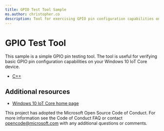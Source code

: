 ```yaml
---
title: GPIO Test Tool Sample
ms.author: christopher.co
description: Tool for exercising GPIO pin configuration capabilities on Windows 10 IoT Core.
---
```


GPIO Test Tool
===============

This sample is a simple GPIO pin testing tool.  The tool is useful for verifying basic GPIO pin configuration capabilities on your Windows 10 IoT Core device.

* [C++](./Cpp/README.md)

## Additional resources
* [Windows 10 IoT Core home page](https://developer.microsoft.com/en-us/windows/iot/)

This project has adopted the Microsoft Open Source Code of Conduct. For more information see the Code of Conduct FAQ or contact <opencode@microsoft.com> with any additional questions or comments.
